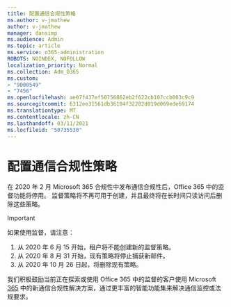 ```yaml
---
title: 配置通信合规性策略
ms.author: v-jmathew
author: v-jmathew
manager: dansimp
ms.audience: Admin
ms.topic: article
ms.service: o365-administration
ROBOTS: NOINDEX, NOFOLLOW
localization_priority: Normal
ms.collection: Adm_O365
ms.custom:
- "9000549"
- "7456"
ms.openlocfilehash: ae07f437ef50756862eb2f622cb107ccb003c9c9
ms.sourcegitcommit: 6312ee31561db36104f32282d019d069ede69174
ms.translationtype: MT
ms.contentlocale: zh-CN
ms.lasthandoff: 03/11/2021
ms.locfileid: "50735530"
---
```

# <a name="configure-communication-compliance-policies"></a>配置通信合规性策略

在 2020 年 2 月 Microsoft 365 合规性中发布通信合规性后，Office 365 中的监督功能将停用。 监督策略将不再可用于创建，并且最终将在长时间只读访问后删除这些策略。

> [!IMPORTANT]
> 如果使用监督，请注意：
>
> 1. 从 2020 年 6 月 15 开始，租户将不能创建新的监督策略。
> 2. 从 2020 年 8 月 31 开始，现有策略将停止捕获新邮件。
> 3. 从 2020 年 10 月 26 日起，将删除现有策略。

我们积极鼓励当前正在探索或使用 Office 365 中的监督的客户使用 Microsoft [365](https://go.microsoft.com/fwlink/?linkid=2128593) 中的新通信合规性解决方案，通过更丰富的智能功能集来解决通信监控或法规要求。
